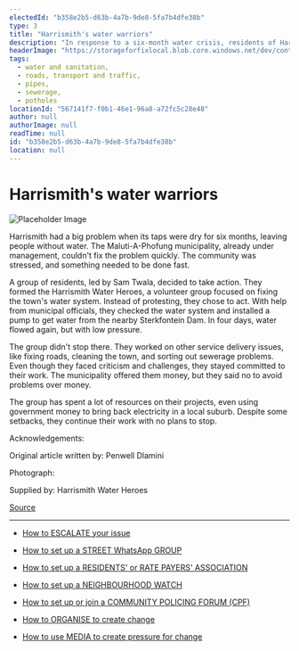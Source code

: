 ```yaml
---
electedId: "b358e2b5-d63b-4a7b-9de8-5fa7b4dfe38b"
type: 3
title: "Harrismith's water warriors"
description: "In response to a six-month water crisis, residents of Harrismith formed the Harrismith Water Heroes, a volunteer group dedicated to restoring the town's water supply and addressing other community issues. Led by Sam Twala, the group successfully installed a pump to bring water from the Sterkfontein Dam and continues to tackle various service delivery challenges without accepting municipal funds."
headerImage: "https://storageforfixlocal.blob.core.windows.net/dev/content/b358e2b5-d63b-4a7b-9de8-5fa7b4dfe38b/images/b358e2b5-d63b-4a7b-9de8-5fa7b4dfe38b.webp"
tags:
  - water and sanitation,
  - roads, transport and traffic,
  - pipes,
  - sewerage,
  - potholes
locationId: "567141f7-f0b1-46e1-96a8-a72fc5c28e48"
author: null
authorImage: null
readTime: null
id: "b358e2b5-d63b-4a7b-9de8-5fa7b4dfe38b"
location: null
---
```


# Harrismith's water warriors

![Placeholder Image](https://storageforfixlocal.blob.core.windows.net/dev/content/b358e2b5-d63b-4a7b-9de8-5fa7b4dfe38b/images/b358e2b5-d63b-4a7b-9de8-5fa7b4dfe38b.webp)

Harrismith had a big problem when its taps were dry for six months, leaving people without water. The Maluti-A-Phofung municipality, already under management, couldn't fix the problem quickly. The community was stressed, and something needed to be done fast.

A group of residents, led by Sam Twala, decided to take action. They formed the Harrismith Water Heroes, a volunteer group focused on fixing the town's water system. Instead of protesting, they chose to act. With help from municipal officials, they checked the water system and installed a pump to get water from the nearby Sterkfontein Dam. In four days, water flowed again, but with low pressure.

The group didn't stop there. They worked on other service delivery issues, like fixing roads, cleaning the town, and sorting out sewerage problems. Even though they faced criticism and challenges, they stayed committed to their work. The municipality offered them money, but they said no to avoid problems over money.

The group has spent a lot of resources on their projects, even using government money to bring back electricity in a local suburb. Despite some setbacks, they continue their work with no plans to stop.

Acknowledgements:


Original article written by: Penwell Dlamini

Photograph: 

Supplied by: Harrismith Water Heroes


[Source](https://www.sowetanlive.co.za/news/south-africa/2020-01-27-volunteer-group-fights-for-dignity-of-their-town/)
        
        
    
---

- [How to ESCALATE your issue](/content/5c82dc08-0baf-410a-8de9-f7959a4beb3d/)

- [How to set up a STREET WhatsApp GROUP](/content/d6dea590-a527-494e-a551-c338f3bac46b/)
- [How to set up a RESIDENTS' or RATE PAYERS' ASSOCIATION](/content/70f67bab-f596-433f-9f13-f6545cff700e/)
- [How to set up a NEIGHBOURHOOD WATCH](/content/475ff4fc-c8c6-4c0c-a454-6f6dc42c6ce8/)
- [How to set up or join a COMMUNITY POLICING FORUM (CPF)](/content/475ff4fc-c8c6-4c0c-a454-6f6dc42c6ce8/)
- [How to ORGANISE to create change](/content/2797a122-a084-4237-8d99-8e1c4aea4f6e/)
- [How to use MEDIA to create pressure for change](/content/c13796b6-860b-4830-ba7f-c0113cf9daae/)
